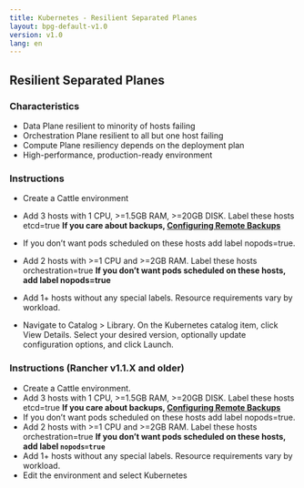 ```yaml
---
title: Kubernetes - Resilient Separated Planes
layout: bpg-default-v1.0
version: v1.0
lang: en
---
```


## Resilient Separated Planes

### Characteristics

* Data Plane resilient to minority of hosts failing 
* Orchestration Plane resilient to all but one host failing 
* Compute Plane resiliency depends on the deployment plan 
* High-performance, production-ready environment 

### Instructions

* Create a Cattle environment 
* Add 3 hosts with 1 CPU, >=1.5GB RAM, >=20GB DISK. Label these hosts etcd=true
 **If you care about backups, [Configuring Remote Backups]({{site.baseurl}}/rancher/{{page.version}}/{{page.lang}}/kubernetes/management/remote-backups)**


* If you don’t want pods scheduled on these hosts add label nopods=true.
* Add 2 hosts with >=1 CPU and >=2GB RAM. Label these hosts orchestration=true **If you don’t want pods scheduled on these hosts, add label nopods=true**
* Add 1+ hosts without any special labels. Resource requirements vary by workload. 
* Navigate to Catalog > Library. On the Kubernetes catalog item, click View Details. Select your desired version, optionally update configuration options, and click Launch.
 

### Instructions (Rancher v1.1.X and older)

* Create a Cattle environment. 
* Add 3 hosts with 1 CPU, >=1.5GB RAM, >=20GB DISK. Label these hosts etcd=true **If you care about backups, [Configuring Remote Backups]({{site.baseurl}}/rancher/{{page.version}}/{{page.lang}}/kubernetes/management/remote-backups)**
* If you don’t want pods scheduled on these hosts add label nopods=true.
* Add 2 hosts with >=1 CPU and >=2GB RAM. Label these hosts orchestration=true **If you don’t want pods scheduled on these hosts, add label ```nopods=true```**
* Add 1+ hosts without any special labels. Resource requirements vary by workload. 
* Edit the environment and select Kubernetes 

